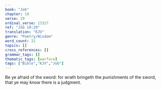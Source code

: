 ```yaml
---
book: "Job"
chapter: 19
verse: 29
ordinal_verse: 13327
ref: "Job 19:29"
translation: "KJV"
genre: "Poetry/Wisdom"
word_count: 22
topics: []
cross_references: []
grammar_tags: []
thematic_tags: [warfare]
tags: ["Bible","KJV","Job"]
---
```

Be ye afraid of the sword: for wrath bringeth the punishments of the sword, that ye may know there is a judgment.
